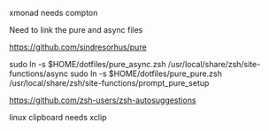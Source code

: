 xmonad needs compton

Need to link the pure and async files


https://github.com/sindresorhus/pure

sudo ln -s $HOME/dotfiles/pure_async.zsh /usr/local/share/zsh/site-functions/async
sudo ln -s $HOME/dotfiles/pure_pure.zsh /usr/local/share/zsh/site-functions/prompt_pure_setup


https://github.com/zsh-users/zsh-autosuggestions 



linux clipboard needs xclip
